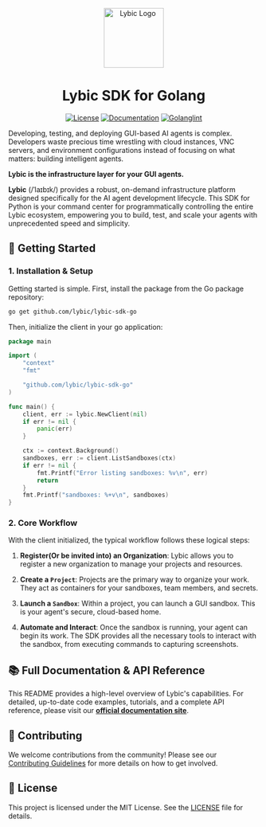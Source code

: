 <p align="center">
  <a href="https://lybic.ai/">
    <img src="https://avatars.githubusercontent.com/lybic" alt="Lybic Logo" width="120" height="120">
  </a>
</p>

<h1 align="center">Lybic SDK for Golang</h1>

<p align="center">
  <a href="https://github.com/lybic/lybic-sdk-go/blob/main/LICENSE"><img alt="License" src="https://img.shields.io/pypi/l/lybic"></a>
  <a href="https://lybic.ai/docs"><img alt="Documentation" src="https://img.shields.io/badge/documentation-Lybic-orange"></a>
  <a href="https://github.com/lybic/lybic-sdk-go/actions/workflows/quality.yml"><img alt="Golanglint" src="https://github.com/lybic/lybic-sdk-go/actions/workflows/quality.yml/badge.svg"></a>
</p>

Developing, testing, and deploying GUI-based AI agents is complex. Developers waste precious time wrestling with cloud instances, VNC servers, and environment configurations instead of focusing on what matters: building intelligent agents.

**Lybic is the infrastructure layer for your GUI agents.**

**Lybic** (/ˈlaɪbɪk/) provides a robust, on-demand infrastructure platform designed specifically for the AI agent development lifecycle. This SDK for Python is your command center for programmatically controlling the entire Lybic ecosystem, empowering you to build, test, and scale your agents with unprecedented speed and simplicity.

## 🚀 Getting Started

### 1. Installation & Setup

Getting started is simple. First, install the package from the Go package repository:

```bash
go get github.com/lybic/lybic-sdk-go
```

Then, initialize the client in your go application:

```go
package main

import (
	"context"
	"fmt"

	"github.com/lybic/lybic-sdk-go"
)

func main() {
	client, err := lybic.NewClient(nil)
	if err != nil {
		panic(err)
	}

	ctx := context.Background()
	sandboxes, err := client.ListSandboxes(ctx)
	if err != nil {
		fmt.Printf("Error listing sandboxes: %v\n", err)
		return
	}
	fmt.Printf("sandboxes: %+v\n", sandboxes)
}
```

### 2. Core Workflow

With the client initialized, the typical workflow follows these logical steps:

1. **Register(Or be invited into) an Organization**: Lybic allows you to register a new organization to manage your projects and resources.

2. **Create a `Project`**: Projects are the primary way to organize your work. They act as containers for your sandboxes, team members, and secrets.

3. **Launch a `Sandbox`**: Within a project, you can launch a GUI sandbox. This is your agent's secure, cloud-based home.

4. **Automate and Interact**: Once the sandbox is running, your agent can begin its work. The SDK provides all the necessary tools to interact with the sandbox, from executing commands to capturing screenshots.

## 📚 Full Documentation & API Reference

This README provides a high-level overview of Lybic's capabilities. For detailed, up-to-date code examples, tutorials, and a complete API reference, please visit our **[official documentation site](https://lybic.ai/docs)**.

## 🤝 Contributing

We welcome contributions from the community! Please see our [Contributing Guidelines](https://github.com/lybic/lybic-sdk-python/blob/main/CONTRIBUTING.md) for more details on how to get involved.

## 📄 License

This project is licensed under the MIT License. See the [LICENSE](https://github.com/lybic/lybic-sdk-go/blob/main/LICENSE) file for details.
